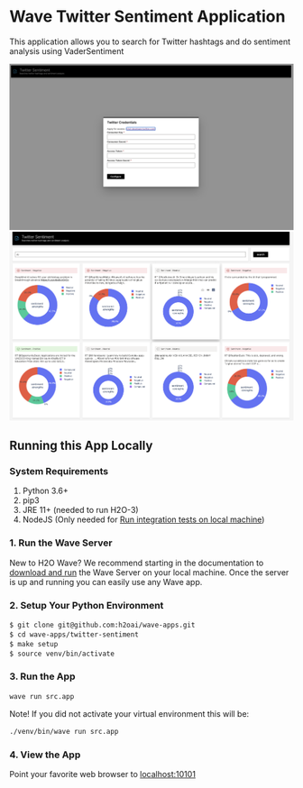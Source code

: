 # Wave Twitter Sentiment Application

This application allows you to search for Twitter hashtags and do sentiment analysis using VaderSentiment


![Twitter-Sentiment App Screenshot - Login Screen](docs/screenshots/login-page.png)
![Twitter-Sentiment App Screenshot - Home Page](docs/screenshots/home-page.png)

## Running this App Locally

### System Requirements 
1. Python 3.6+
2. pip3
3. JRE 11+ (needed to run H2O-3) 
4. NodeJS (Only needed for [Run integration tests on local machine](#run-integration-tests))

### 1. Run the Wave Server
New to H2O Wave? We recommend starting in the documentation to [download and run](https://h2oai.github.io/wave/docs/installation) the Wave Server on your local machine. Once the server is up and running you can easily use any Wave app. 

### 2. Setup Your Python Environment

```bash
$ git clone git@github.com:h2oai/wave-apps.git
$ cd wave-apps/twitter-sentiment
$ make setup
$ source venv/bin/activate
```

### 3. Run the App

```bash
wave run src.app
```

Note! If you did not activate your virtual environment this will be:
```bash
./venv/bin/wave run src.app
```

### 4. View the App
Point your favorite web browser to [localhost:10101](http://localhost:10101)


